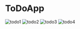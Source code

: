 # ToDoApp
![todo1](https://github.com/seydanurkuvvetli/ToDoApp/assets/72807269/8fdf701a-b193-4490-8302-d72d6b2f1f76)
![todo2](https://github.com/seydanurkuvvetli/ToDoApp/assets/72807269/79960938-984f-482e-99ab-2880c3a6e441)
![todo3](https://github.com/seydanurkuvvetli/ToDoApp/assets/72807269/bc87af5c-1555-4143-b19d-13dc594b059c)
![todo4](https://github.com/seydanurkuvvetli/ToDoApp/assets/72807269/90632f99-6e70-4a9e-981c-a264bfc59a8d)


